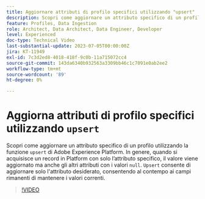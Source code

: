 ```yaml
---
title: Aggiornare attributi di profilo specifici utilizzando "upsert"
description: Scopri come aggiornare un attributo specifico di un profilo utilizzando la funzione "upsert" di Adobe Experience Platform.
feature: Profiles, Data Ingestion
role: Architect, Data Architect, Data Engineer, Developer
level: Experienced
doc-type: Technical Video
last-substantial-update: 2023-07-05T00:00:00Z
jira: KT-11949
exl-id: 7c3d2ed8-4018-418f-9c0b-11a715072cc4
source-git-commit: 143da6340b932563a3309bb46c1c7091e0ab2ee2
workflow-type: tm+mt
source-wordcount: '89'
ht-degree: 0%

---
```


# Aggiorna attributi di profilo specifici utilizzando `upsert`

Scopri come aggiornare un attributo specifico di un profilo utilizzando la funzione `upsert` di Adobe Experience Platform. In genere, quando si acquisisce un record in Platform con solo l’attributo specifico, il valore viene aggiornato ma anche gli altri attributi con i valori `null`. `Upsert` consente di aggiornare solo l&#39;attributo desiderato, consentendo al contempo ai campi rimanenti di mantenere i valori correnti.

>[!VIDEO](https://video.tv.adobe.com/v/3416133/?learn=on)
